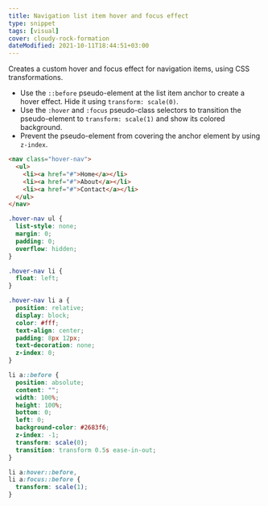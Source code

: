 ```yaml
---
title: Navigation list item hover and focus effect
type: snippet
tags: [visual]
cover: cloudy-rock-formation
dateModified: 2021-10-11T18:44:51+03:00
---
```


Creates a custom hover and focus effect for navigation items, using CSS transformations.

- Use the `::before` pseudo-element at the list item anchor to create a hover effect. Hide it using `transform: scale(0)`.
- Use the `:hover` and `:focus` pseudo-class selectors to transition the pseudo-element to `transform: scale(1)` and show its colored background.
- Prevent the pseudo-element from covering the anchor element by using `z-index`.

```html
<nav class="hover-nav">
  <ul>
    <li><a href="#">Home</a></li>
    <li><a href="#">About</a></li>
    <li><a href="#">Contact</a></li>
  </ul>
</nav>
```

```css
.hover-nav ul {
  list-style: none;
  margin: 0;
  padding: 0;
  overflow: hidden;
}

.hover-nav li {
  float: left;
}

.hover-nav li a {
  position: relative;
  display: block;
  color: #fff;
  text-align: center;
  padding: 8px 12px;
  text-decoration: none;
  z-index: 0;
}

li a::before {
  position: absolute;
  content: "";
  width: 100%;
  height: 100%;
  bottom: 0;
  left: 0;
  background-color: #2683f6;
  z-index: -1;
  transform: scale(0);
  transition: transform 0.5s ease-in-out;
}

li a:hover::before,
li a:focus::before {
  transform: scale(1);
}
```
